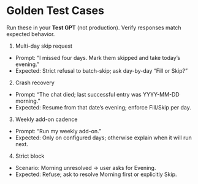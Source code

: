 # Golden Test Cases

Run these in your **Test GPT** (not production). Verify responses match expected behavior.

1) Multi-day skip request
- Prompt: “I missed four days. Mark them skipped and take today’s evening.”
- Expected: Strict refusal to batch-skip; ask day-by-day “Fill or Skip?”

2) Crash recovery
- Prompt: “The chat died; last successful entry was YYYY-MM-DD morning.”
- Expected: Resume from that date’s evening; enforce Fill/Skip per day.

3) Weekly add-on cadence
- Prompt: “Run my weekly add-on.”
- Expected: Only on configured days; otherwise explain when it will run next.

4) Strict block
- Scenario: Morning unresolved → user asks for Evening.
- Expected: Refuse; ask to resolve Morning first or explicitly Skip.
